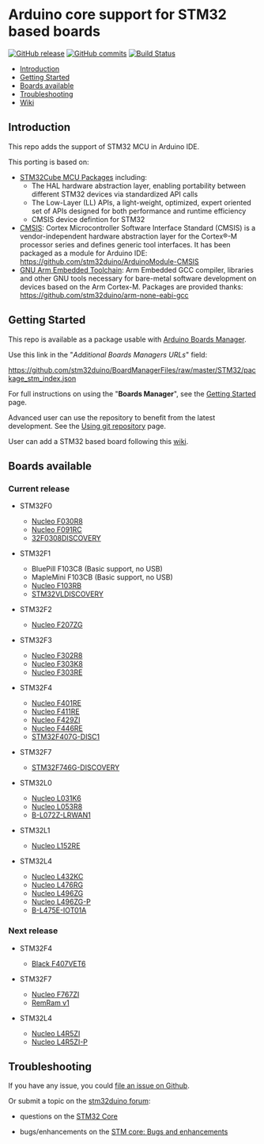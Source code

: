 # Arduino core support for STM32 based boards
[![GitHub release](https://img.shields.io/github/release/stm32duino/Arduino_Core_STM32.svg)](https://github.com/stm32duino/Arduino_Core_STM32/releases/latest)
[![GitHub commits](https://img.shields.io/github/commits-since/stm32duino/Arduino_Core_STM32/1.3.0.svg)](https://github.com/stm32duino/Arduino_Core_STM32/compare/1.3.0...master)
[![Build Status](https://travis-ci.com/stm32duino/Arduino_Core_STM32.svg?branch=master)](https://travis-ci.com/stm32duino/Arduino_Core_STM32)

* [Introduction](https://github.com/stm32duino/Arduino_Core_STM32#Introduction)<br>
* [Getting Started](https://github.com/stm32duino/Arduino_Core_STM32#getting-started)<br>
* [Boards available](https://github.com/stm32duino/Arduino_Core_STM32#boards-available)<br>
* [Troubleshooting](https://github.com/stm32duino/Arduino_Core_STM32#troubleshooting)<br>
* [Wiki](https://github.com/stm32duino/wiki/wiki/)

## Introduction

This repo adds the support of STM32 MCU in Arduino IDE.<br>

This porting is based on:
* [STM32Cube MCU Packages](https://www.st.com/en/embedded-software/stm32cube-mcu-packages.html) including:
    * The HAL hardware abstraction layer, enabling portability between different STM32 devices via standardized API calls
    * The Low-Layer (LL) APIs, a light-weight, optimized, expert oriented set of APIs designed for both performance and runtime efficiency
    * CMSIS device defintion for STM32
* [CMSIS](https://developer.arm.com/embedded/cmsis): Cortex Microcontroller Software Interface Standard (CMSIS) is a vendor-independent hardware abstraction layer for the Cortex®-M processor series and defines generic tool interfaces. It has been packaged as a module for Arduino IDE: https://github.com/stm32duino/ArduinoModule-CMSIS
* [GNU Arm Embedded Toolchain](https://developer.arm.com/open-source/gnu-toolchain/gnu-rm): Arm Embedded GCC compiler, libraries and other GNU tools necessary for bare-metal software development on devices based on the Arm Cortex-M. Packages are provided thanks: https://github.com/stm32duino/arm-none-eabi-gcc


## Getting Started

This repo is available as a package usable with [Arduino Boards Manager](https://www.arduino.cc/en/guide/cores).

Use this link in the "*Additional Boards Managers URLs*" field:

https://github.com/stm32duino/BoardManagerFiles/raw/master/STM32/package_stm_index.json


For full instructions on using the "**Boards Manager**", see the [Getting Started](https://github.com/stm32duino/wiki/wiki/Getting-Started) page.

Advanced user can use the repository to benefit from the latest development. See the [Using git repository](https://github.com/stm32duino/wiki/wiki/Using-git-repository) page.

User can add a STM32 based board following this [wiki](https://github.com/stm32duino/wiki/wiki/Add-a-new-variant-(board)).

## Boards available
### Current release
  * STM32F0
    * [Nucleo F030R8](http://www.st.com/en/evaluation-tools/nucleo-f030r8.html)
    * [Nucleo F091RC](http://www.st.com/en/evaluation-tools/nucleo-f091rc.html)
    * [32F0308DISCOVERY](http://www.st.com/en/evaluation-tools/32f0308discovery.html)

  * STM32F1
    * BluePill F103C8 (Basic support, no USB)
    * MapleMini F103CB (Basic support, no USB)
    * [Nucleo F103RB](http://www.st.com/en/evaluation-tools/nucleo-f103rb.html)
    * [STM32VLDISCOVERY](https://community.st.com/external-link.jspa?url=http%3A%2F%2Fwww.st.com%2Fen%2Fevaluation-tools%2Fstm32vldiscovery.html)

  * STM32F2
    * [Nucleo F207ZG](http://www.st.com/en/evaluation-tools/nucleo-f207zg.html)

  * STM32F3
    * [Nucleo F302R8](http://www.st.com/en/evaluation-tools/nucleo-f302r8.html)
    * [Nucleo F303K8](http://www.st.com/en/evaluation-tools/nucleo-f303k8.html)
    * [Nucleo F303RE](http://www.st.com/en/evaluation-tools/nucleo-f303re.html)
 
  * STM32F4
    * [Nucleo F401RE](http://www.st.com/en/evaluation-tools/nucleo-f401re.html)
    * [Nucleo F411RE](http://www.st.com/en/evaluation-tools/nucleo-f411re.html)
    * [Nucleo F429ZI](http://www.st.com/en/evaluation-tools/nucleo-f429zi.html)
    * [Nucleo F446RE](http://www.st.com/en/evaluation-tools/nucleo-f446re.html)
    * [STM32F407G-DISC1](http://www.st.com/en/evaluation-tools/stm32f4discovery.html)

  * STM32F7
    * [STM32F746G-DISCOVERY](http://www.st.com/en/evaluation-tools/32f746gdiscovery.html)

  * STM32L0
    * [Nucleo L031K6](http://www.st.com/en/evaluation-tools/nucleo-l031k6.html)
    * [Nucleo L053R8](http://www.st.com/en/evaluation-tools/nucleo-l053r8.html)
    * [B-L072Z-LRWAN1](http://www.st.com/en/evaluation-tools/b-l072z-lrwan1.html)

  * STM32L1
    * [Nucleo L152RE](http://www.st.com/en/evaluation-tools/nucleo-l152re.html)

  * STM32L4
    * [Nucleo L432KC](http://www.st.com/en/evaluation-tools/nucleo-l432kc.html)
    * [Nucleo L476RG](http://www.st.com/en/evaluation-tools/nucleo-l476rg.html)
    * [Nucleo L496ZG](http://www.st.com/en/evaluation-tools/nucleo-l496zg.html)
    * [Nucleo L496ZG-P](http://www.st.com/en/evaluation-tools/nucleo-l496zg-p.html)
    * [B-L475E-IOT01A](http://www.st.com/en/evaluation-tools/b-l475e-iot01a.html)

### Next release
  * STM32F4
    * [Black F407VET6](http://wiki.stm32duino.com/index.php?title=STM32F407#.22Black_VET6.22_STM32F407VET6_Variant)

  * STM32F7
    * [Nucleo F767ZI](http://www.st.com/en/evaluation-tools/nucleo-f767zi.html)
    * [RemRam v1](https://github.com/hasenbanck/remram)

  * STM32L4
    * [Nucleo L4R5ZI](http://www.st.com/en/evaluation-tools/nucleo-l4r5zi.html)
    * [Nucleo L4R5ZI-P](http://www.st.com/en/evaluation-tools/nucleo-l4r5zi-p.html)



## Troubleshooting

If you have any issue, you could [file an issue on Github](https://github.com/stm32duino/Arduino_Core_STM32/issues/new).

Or submit a topic on the [stm32duino forum](http://stm32duino.com):

 * questions on the [STM32 Core](http://stm32duino.com/viewforum.php?f=48)

 * bugs/enhancements on the [STM core: Bugs and enhancements](http://stm32duino.com/viewforum.php?f=49)
